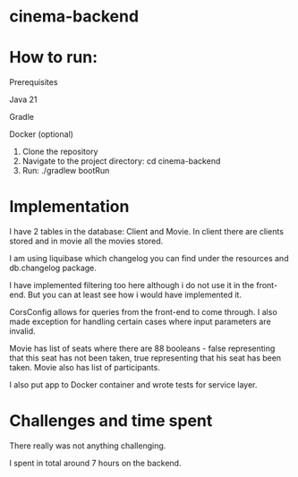 # cinema-backend

# How to run:

Prerequisites

Java 21

Gradle

Docker (optional)

1) Clone the repository
2) Navigate to the project directory: 
 cd cinema-backend
3) Run:
   ./gradlew bootRun

# Implementation
I have 2 tables in the database:
    Client and Movie.
In client there are clients stored
and in movie all the movies stored.

I am using liquibase which changelog you
can find under the resources and db.changelog
package.

I have implemented filtering too here although
i do not use it in the front-end. But you
can at least see how i would have implemented it.

CorsConfig allows for queries from the front-end
to come through. I also made exception for handling
certain cases where input parameters are invalid.

Movie has list of seats where there are 88 booleans - 
false representing that this seat has not been taken,
true representing that his seat has been taken.
Movie also has list of participants.

I also put app to Docker container and wrote tests for service layer.
# Challenges and time spent

There really was not anything challenging.

I spent in total around 7 hours on the backend.
